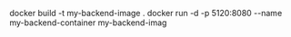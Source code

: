 docker build  -t my-backend-image .
docker run -d -p 5120:8080 --name my-backend-container my-backend-imag
